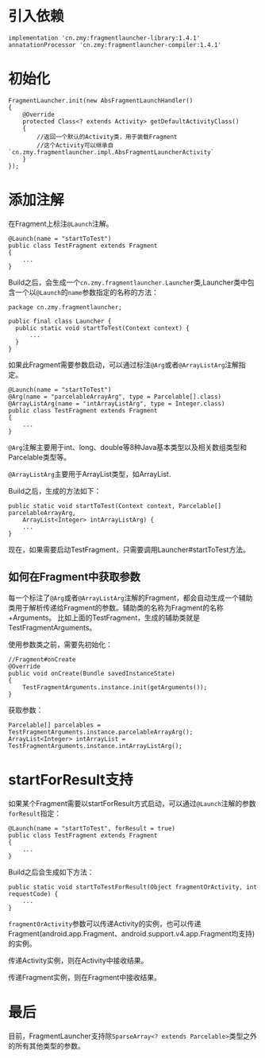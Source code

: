 # 引入依赖

```
implementation 'cn.zmy:fragmentlauncher-library:1.4.1'
annatationProcessor 'cn.zmy:fragmentlauncher-compiler:1.4.1'
```
# 初始化

```
FragmentLauncher.init(new AbsFragmentLaunchHandler()
{
    @Override
    protected Class<? extends Activity> getDefaultActivityClass()
    {
        //返回一个默认的Activity类，用于装载Fragment
        //这个Activity可以继承自`cn.zmy.fragmentlauncher.impl.AbsFragmentLauncherActivity`
    }
});
```

# 添加注解

在Fragment上标注`@Launch`注解。

```
@Launch(name = "startToTest")
public class TestFragment extends Fragment
{
    ...
}
```

Build之后，会生成一个`cn.zmy.fragmentlauncher.Launcher`类,Launcher类中包含一个以`@Launch`的`name`参数指定的名称的方法：



```
package cn.zmy.fragmentlauncher;

public final class Launcher {
  public static void startToTest(Context context) {
      ...
  }
}
```

如果此Fragment需要参数启动，可以通过标注`@Arg`或者`@ArrayListArg`注解指定。

```
@Launch(name = "startToTest")
@Arg(name = "parcelableArrayArg", type = Parcelable[].class)
@ArrayListArg(name = "intArrayListArg", type = Integer.class)
public class TestFragment extends Fragment
{
    ...
}
```

`@Arg`注解主要用于int、long、double等8种Java基本类型以及相关数组类型和Parcelable类型等。

`@ArrayListArg`主要用于ArrayList类型，如ArrayList<Integer>.

Build之后，生成的方法如下：

```
public static void startToTest(Context context, Parcelable[] parcelableArrayArg,
    ArrayList<Integer> intArrayListArg) {
    ...
}
```

现在，如果需要启动TestFragment，只需要调用Launcher#startToTest方法。

## 如何在Fragment中获取参数

每一个标注了`@Arg`或者`@ArrayListArg`注解的Fragment，都会自动生成一个辅助类用于解析传递给Fragment的参数。辅助类的名称为Fragment的名称+Arguments。
比如上面的TestFragment，生成的辅助类就是TestFragmentArguments。

使用参数类之前，需要先初始化：

```
//Fragment#onCreate
@Override
public void onCreate(Bundle savedInstanceState)
{
    TestFragmentArguments.instance.init(getArguments());
}
```

获取参数：

```
Parcelable[] parcelables = TestFragmentArguments.instance.parcelableArrayArg();
ArrayList<Integer> intArrayList = TestFragmentArguments.instance.intArrayListArg();
```

# startForResult支持

如果某个Fragment需要以startForResult方式启动，可以通过`@Launch`注解的参数`forResult`指定：

```
@Launch(name = "startToTest", forResult = true)
public class TestFragment extends Fragment
{
    ...
}
```

Build之后会生成如下方法：

```
public static void startToTestForResult(Object fragmentOrActivity, int requestCode) {
    ...
}
```

`fragmentOrActivity`参数可以传递Activity的实例，也可以传递Fragment(android.app.Fragment、android.support.v4.app.Fragment均支持)的实例。

传递Activity实例，则在Activity中接收结果。

传递Fragment实例，则在Fragment中接收结果。

# 最后

目前，FragmentLauncher支持除`SparseArray<? extends Parcelable>`类型之外的所有其他类型的参数。
